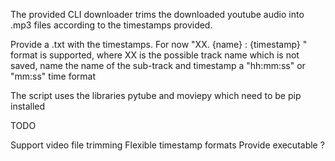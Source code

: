 The provided CLI downloader trims the downloaded youtube audio into .mp3 files according to the timestamps provided.

Provide a .txt with the timestamps. For now "XX. {name} : {timestamp} " format is supported, where XX is the possible track name which is not saved, name the name of the sub-track and timestamp a "hh:mm:ss" or "mm:ss" time format

The script uses the libraries pytube and moviepy which need to be pip installed


TODO

Support video file trimming
Flexible timestamp formats
Provide executable ?